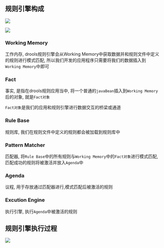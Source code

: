 



## 规则引擎构成



![](https://youpaiyun.zongqilive.cn/image/20200511151345.png)

![](https://youpaiyun.zongqilive.cn/image/20200511151359.png)

### Working Memory

工作内存, drools规则引擎会从Working Memory中获取数据并和规则文件中定义的规则进行模式匹配, 所以我们开发的应用程序只需要将我们的数据插入到`Working Memory`中即可

### Fact

事实, 是指在drools规则应用当中, 将一个普通的`javaBean`插入到`Working Memory`后的对象, 就是`Fact对象`

`Fact对象`是我们的应用和规则引擎进行数据交互的桥梁或通道

### Rule Base

规则库, 我们在规则文件中定义的规则都会被加载到规则库中

### Pattern Matcher

匹配器, 将`Rule Base`中的所有规则与`Working Memory`中的`Fact对象`进行模式匹配, 匹配成功的规则将被激活并放入`Agenda`中

### Agenda

议程, 用于存放通过匹配器进行,模式匹配后被激活的规则

### Excution Engine

执行引擎, 执行`Agenda`中被激活的规则



## 规则引擎执行过程

![](https://youpaiyun.zongqilive.cn/image/20200511153752.png)























































































